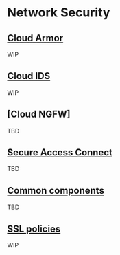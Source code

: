 # Network Security

## [Cloud Armor](./securitypolicies/)

WIP


## [Cloud IDS](./ids/)

WIP

## [Cloud NGFW]

TBD

## [Secure Access Connect]()

TBD

## [Common components]()

TBD

## [SSL policies](./sslpolicies/)

WIP
